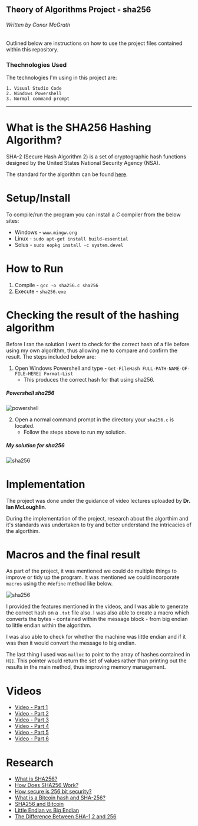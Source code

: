 ## Theory of Algorithms Project - sha256 
###### Written by Conor McGrath

Outlined below are instructions on how to use the project files contained within this repository.

### Thechnologies Used
The technologies I'm using in this project are:

    1. Visual Studio Code
    2. Windows Powershell
    3. Normal command prompt
---

# What is the SHA256 Hashing Algorithm? 
SHA-2 (Secure Hash Algorithm 2) is a set of cryptographic hash functions designed by the United States National Security Agency (NSA).

The standard for the algorithm can be found [here](https://nvlpubs.nist.gov/nistpubs/FIPS/NIST.FIPS.180-4.pdf).

# Setup/Install
To compile/run the program you can install a _C_ compiler from the below sites:

- Windows - `www.mingw.org`
- Linux - `sudo apt-get install build-essential`
- Solus - `sudo eopkg install -c system.devel`

# How to Run
1. Compile - `gcc -o sha256.c sha256`
2. Execute - `sha256.exe`

# Checking the result of the hashing algorithm
Before I ran the solution I went to check for the correct hash of a file before using my own algorithm, thus allowing me to compare and confirm the result. The steps included below are:

1. Open Windows Powershell and type - `Get-FileHash FULL-PATH-NAME-OF-FILE-HERE| Format-List`
    - This produces the correct hash for that using sha256.
##### Powershell sha256
![powershell](https://i.imgur.com/RDq1820.png)

2. Open a normal command prompt in the directory your `sha256.c` is located.
    - Follow the steps above to run my solution.
##### My solution for sha256
![sha256](https://i.imgur.com/TwqpiCy.png)

# Implementation
The project was done under the guidance of video lectures uploaded by __Dr. Ian McLoughlin__.

During the implementation of the project, research about the algorthim and it's standards was undertaken to try
and better understand the intricacies of the algorthim.

# Macros and the final result
As part of the project, it was mentioned we could do multiple things to improve or tidy up the program.
It was mentioned we could incorporate `macros` using the `#define` method like below. 

![sha256](https://i.imgur.com/y8B67f4.png)

I provided the features mentioned in the videos, and I was able to generate the correct hash on a `.txt` file also. I was also able to create a macro which converts the bytes - contained within the message block - from big endian to little endian within the algorithm. 

I was also able to check for whether the machine was little endian and if it was then it would convert the message to big endian.

The last thing I used was `malloc` to point to the array of hashes contained in `H[]`. This pointer would return the set of values rather than printing out the results in the main method, thus improving memory management.



# Videos
* [Video - Part 1](https://web.microsoftstream.com/video/db7c03be-5902-4575-9629-34d176ff1366)
* [Video - Part 2](https://web.microsoftstream.com/video/2a86a2ac-aafb-46e0-a278-a3faa1d13cbf)
* [Video - Part 3](https://web.microsoftstream.com/video/78dc0c8d-a017-48c8-99da-0714866f35cb)
* [Video - Part 4](https://web.microsoftstream.com/video/9daaf80b-9c4c-4fdc-9ef6-159e0e4ccc13)
* [Video - Part 5](https://web.microsoftstream.com/video/200e71ec-1dc1-47a4-9de8-6f58781e3f38) 
* [Video - Part 6](https://web.microsoftstream.com/video/f823809a-d8df-4e12-b243-e1f8ed76b93f)

# Research
* [What is SHA256?](https://www.hashgains.com/wiki/s/what-is-sha-256)
* [How Does SHA256 Work?](https://www.youtube.com/watch?v=mbekM2ErHfM)
* [How secure is 256 bit security?](https://www.youtube.com/watch?v=mbekM2ErHfM)
* [What is a Bitcoin hash and SHA-256?](https://www.youtube.com/watch?v=9mNgeTA13Gc)
* [SHA256 and Bitcoin](https://www.mycryptopedia.com/sha-256-related-bitcoin)
* [Little Endian vs Big Endian](https://www.geeksforgeeks.org/little-and-big-endian-mystery/)
* [The Difference Between SHA-1,2 and 256](https://www.thesslstore.com/blog/difference-sha-1-sha-2-sha-256-hash-algorithms)
